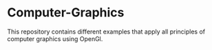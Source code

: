 # Computer-Graphics

This repository contains different examples that apply all principles of computer graphics using OpenGl.



